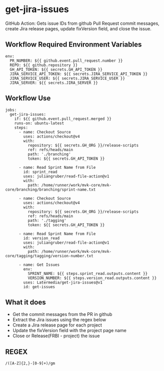 # get-jira-issues
GitHub Action: Gets issue IDs from github Pull Request commit messages, create Jira release pages, update fixVersion field, and close the issue.

## Workflow Required Environment Variables
```
env:
  PR_NUMBER: ${{ github.event.pull_request.number }}
  REPO: ${{ github.repository }}
  GH_API_TOKEN: ${{ secrets.GH_API_TOKEN }}
  JIRA_SERVICE_API_TOKEN: ${{ secrets.JIRA_SERVICE_API_TOKEN }}
  JIRA_SERVICE_USER: ${{ secrets.JIRA_SERVICE_USER }}
  JIRA_SERVER: ${{ secrets.JIRA_SERVER }}
```

## Workflow Use
```
jobs:
  get-jira-issues:
    if: ${{ github.event.pull_request.merged }}
    runs-on: ubuntu-latest
    steps:
      - name: Checkout Source
        uses: actions/checkout@v4
        with:
          repository: ${{ secrets.GH_ORG }}/release-scripts
          ref: refs/heads/main
          path: './branching'
          token: ${{ secrets.GH_API_TOKEN }}

      - name: Read Sprint Name from File
        id: sprint_read
        uses: juliangruber/read-file-action@v1
        with:
          path: /home/runner/work/mvk-core/mvk-core/branching/branching/sprint-name.txt

      - name: Checkout Source
        uses: actions/checkout@v4
        with:
          repository: ${{ secrets.GH_ORG }}/release-scripts
          ref: refs/heads/main
          path: './tagging'
          token: ${{ secrets.GH_API_TOKEN }}

      - name: Read Sprint Name from File
        id: version_read
        uses: juliangruber/read-file-action@v1
        with:
          path: /home/runner/work/mvk-core/mvk-core/tagging/tagging/version-number.txt

      - name: Get Issues
        env:
          SPRINT_NAME: ${{ steps.sprint_read.outputs.content }}
          VERSION_NUMBER: ${{ steps.version_read.outputs.content }}
        uses: Latermedia/get-jira-issues@v1
        id: get-issues
```

## What it does
* Get the commit messages from the PR in github
* Extract the Jira issues using the regex below
* Create a Jira release page for each project
* Update the fixVersion field with the project page name
* Close or Release(FRBI - project) the issue

## REGEX
`/([A-Z]{2,}-[0-9]+)/gm`